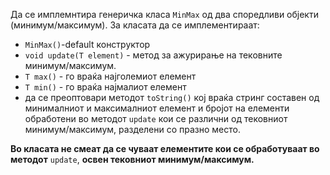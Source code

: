 Да се имплемнтира генеричка класа `MinMax` од два споредливи објекти (минимум/максимум). За класата да се имплементираат:

 - `MinMax()`-default конструктор
 - `void update(T element)` - метод за ажурирање на тековните минимум/максимум.
 - `T max()` - го враќа најголемиот елемент
 - `T min()` - го враќа најмалиот елемент
 - да се преоптовари методот `toString()` кој враќа стринг составен од минималниот и максималниот елемент и бројот на елементи обработени во методот `update` кои се различни од тековниот минимум/максимум, разделени со празно место.

**Во класата не смеат да се чуваат елементите кои се обработуваат во методот** `update`, **освен тековниот минимум/максимум.**